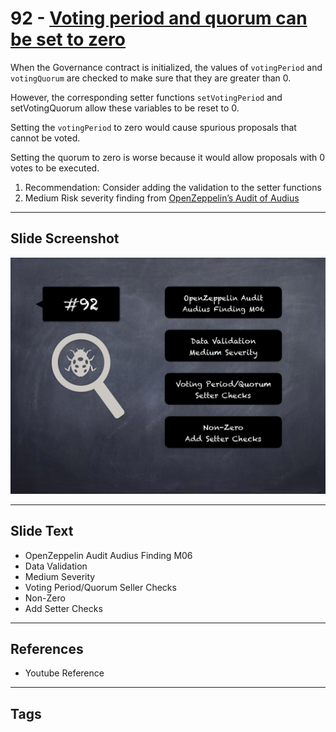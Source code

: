 
# 92 - [Voting period and quorum can be set to zero](./Voting%20period%20and%20quorum%20can%20be%20set%20to%20zero.md)

When the Governance contract is initialized, the values of `votingPeriod` and `votingQuorum` are checked to make sure that they are greater than 0. 

However, the corresponding setter functions `setVotingPeriod` and setVotingQuorum allow these variables to be reset to 0. 

Setting the `votingPeriod` to zero would cause spurious proposals that cannot be voted. 

Setting the quorum to zero is worse because it would allow proposals with 0 votes to be executed.

1. Recommendation: Consider adding the validation to the setter functions
2. Medium Risk severity finding from [OpenZeppelin’s Audit of Audius](https://blog.openzeppelin.com/audius-contracts-audit/#medium)
___
## Slide Screenshot
![092.png](../../images/7.%20Audit%20Findings%20101/092.png)
___
## Slide Text
- OpenZeppelin Audit Audius Finding M06
- Data Validation
- Medium Severity
- Voting Period/Quorum Seller Checks
- Non-Zero
- Add Setter Checks
___
## References
- Youtube Reference
___
## Tags
